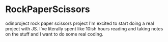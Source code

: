 # RockPaperScissors
odinproject rock paper scissors project
I'm excited to start doing a real project with JS.  I've literally spent like 10ish hours reading and taking notes on the stuff and I want to do some real coding.  